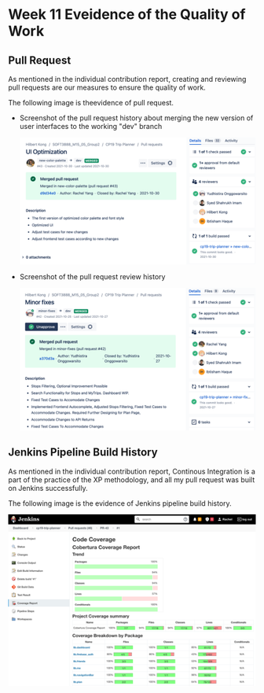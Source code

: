 # **Week 11 Eveidence of the Quality of Work**

## Pull Request

As mentioned in the individual contribution report, creating and reviewing pull requests are our measures to ensure the quality of work. 

The following image is theevidence of pull request.

* Screenshot of the pull request history about merging the new version of user interfaces to the working "dev" branch

  ![PR](https://github.com/RachelYang1999/SOFT3888-Evidence/blob/main/Week11/img/PR.png)

* Screenshot of the pull request review history

  ![Review_PR](https://github.com/RachelYang1999/SOFT3888-Evidence/blob/main/Week11/img/Review_PR.png)


## Jenkins Pipeline Build History

As mentioned in the individual contribution report, Continous Integration is a part of the practice of the XP methodology, and all my pull request was built on Jenkins successfully.

The following image is the evidence of Jenkins pipeline build history.

![Jenkins_PR43](https://github.com/RachelYang1999/SOFT3888-Evidence/blob/main/Week11/img/Jenkins_PR43.png)

